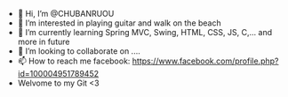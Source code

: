 - 👋 Hi, I’m @CHUBANRUOU
- 👀 I’m interested in playing guitar and walk on the beach
- 🌱 I’m currently learning Spring MVC, Swing, HTML, CSS, JS, C,... and more in future
- 💞️ I’m looking to collaborate on ....
- 📫 How to reach me facebook: https://www.facebook.com/profile.php?id=100004951789452
- Welvome to my Git <3 

<!---
CHUBANRUOU/CHUBANRUOU is a ✨ special ✨ repository because its `README.md` (this file) appears on your GitHub profile.
You can click the Preview link to take a look at your changes.
--->
